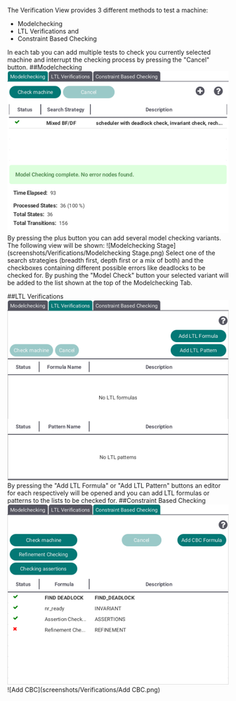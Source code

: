 The Verification View provides 3 different methods to test a machine:

* Modelchecking
* LTL Verifications and
* Constraint Based Checking

In each tab you can add multiple tests to check you currently selected machine and interrupt the checking process by pressing the "Cancel" button.
##Modelchecking
![Modelchecking](screenshots/Verifications/Modelchecking.png)
By pressing the plus button you can add several model checking variants. The following view will be shown:
![Modelchecking Stage](screenshots/Verifications/Modelchecking Stage.png)
Select one of the search strategies (breadth first, depth first or a mix of both) and the checkboxes containing  different possible errors like deadlocks to be checked for. By pushing the "Model Check" button your selected variant will be added to the list shown at the top of the Modelchecking Tab.

##LTL Verifications
![LTL](screenshots/Verifications/LTL.png)
By pressing the "Add LTL Formula" or "Add LTL Pattern" buttons an editor for each respectively will be opened and you can add LTL formulas or patterns to the lists to be checked for. 
##Constraint Based Checking
![CBC](screenshots/Verifications/CBC.png)
![Add CBC](screenshots/Verifications/Add CBC.png)
